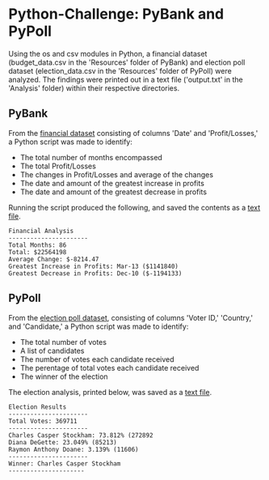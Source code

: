 # Python-Challenge: PyBank and PyPoll
Using the os and csv modules in Python, a financial dataset (budget_data.csv in the 'Resources' folder of PyBank) and election poll dataset (election_data.csv in the 'Resources' folder of PyPoll) were analyzed. The findings were printed out in a text file ('output.txt' in the 'Analysis' folder) within their respective directories. 

## PyBank

From the [financial dataset](../blob/main/PyBank/Resources/budget_data.csv) consisting of columns 'Date' and 'Profit/Losses,' a Python script was made to identify:
  - The total number of months encompassed 
  - The total Profit/Losses
  - The changes in Profit/Losses and average of the changes
  - The date and amount of the greatest increase in profits
  - The date and amount of the greatest decrease in profits

Running the script produced the following, and saved the contents as a [text file](../blob/main/PyBank/Analysis/output.txt).
```
Financial Analysis
----------------------
Total Months: 86
Total: $22564198
Average Change: $-8214.47
Greatest Increase in Profits: Mar-13 ($1141840)
Greatest Decrease in Profits: Dec-10 ($-1194133)
```

## PyPoll

From the [election poll dataset](../blob/main/PyPoll/Resources/election_data.csv), consisting of columns 'Voter ID,' 'Country,' and 'Candidate,' a Python script was made to identify:
  - The total number of votes
  - A list of candidates
  - The number of votes each candidate received 
  - The perentage of total votes each candidate received 
  - The winner of the election 

The election analysis, printed below, was saved as a [text file](../blob/main/PyPoll/Analysis/output.txt). 
```
Election Results
----------------------
Total Votes: 369711
----------------------
Charles Casper Stockham: 73.812% (272892
Diana DeGette: 23.049% (85213)
Raymon Anthony Doane: 3.139% (11606)
----------------------
Winner: Charles Casper Stockham
---------------------
```
